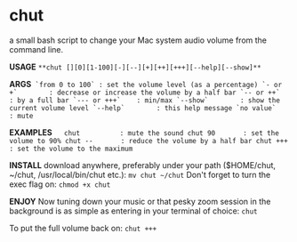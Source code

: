 # chut
a small bash script to change your Mac system audio volume from the command line.

**USAGE** 
```**chut [][0][1-100][-][--][+][++][+++][--help][--show]**```

**ARGS**```
`from 0 to 100` : set the volume level (as a percentage)
`- or +`        : decrease or increase the volume by a half bar
`-- or ++`      : by a full bar
`--- or +++`    : min/max
`--show`        : show the current volume level
`--help`        : this help message
`no value` 		  : mute```

**EXAMPLES**```  
  chut          : mute the sound
  chut 90       : set the volume to 90%
  chut --       : reduce the volume by a half bar
  chut +++      : set the volume to the maximum```

**INSTALL**
download anywhere, preferably under your path ($HOME/chut, ~/chut, /usr/local/bin/chut etc.):
```mv chut ~/chut```
Don't forget to turn the exec flag on:
```chmod +x chut```

**ENJOY**
Now tuning down your music or that pesky zoom session in the background is as simple as entering in your terminal of choice: `chut`

To put the full volume back on: `chut +++`

